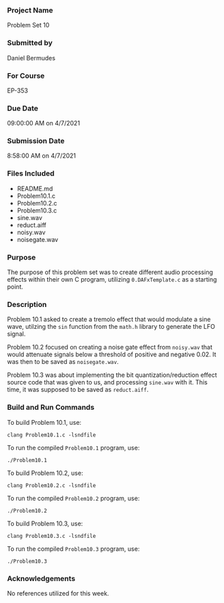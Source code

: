 ### Project Name
Problem Set 10

### Submitted by
Daniel Bermudes

### For Course
EP-353

### Due Date
09:00:00 AM on 4/7/2021

### Submission Date
8:58:00 AM on 4/7/2021

### Files Included
- README.md 
- Problem10.1.c
- Problem10.2.c
- Problem10.3.c
- sine.wav
- reduct.aiff
- noisy.wav
- noisegate.wav

### Purpose
The purpose of this problem set was to create different audio processing effects within their own C program, utilizing `0.DAFxTemplate.c` as a starting point.

### Description
Problem 10.1 asked to create a tremolo effect that would modulate a sine wave, utilzing the `sin` function from the `math.h` library to generate the LFO signal.

Problem 10.2 focused on creating a noise gate effect from `noisy.wav` that would attenuate signals below a threshold of positive and negative 0.02. It was then to be saved as `noisegate.wav`.

Problem 10.3 was about implementing the bit quantization/reduction effect source code that was given to us, and processing `sine.wav` with it. This time, it was supposed to be saved as `reduct.aiff`.


### Build and Run Commands
To build Problem 10.1, use:

	clang Problem10.1.c -lsndfile

To run the compiled `Problem10.1` program, use:

	./Problem10.1
	
To build Problem 10.2, use:

	clang Problem10.2.c -lsndfile

To run the compiled `Problem10.2` program, use:

	./Problem10.2
	
To build Problem 10.3, use:

	clang Problem10.3.c -lsndfile

To run the compiled `Problem10.3` program, use:

	./Problem10.3
	
### Acknowledgements

No references utilized for this week.